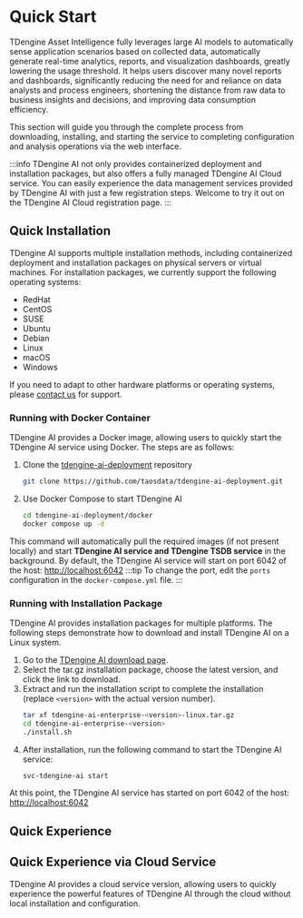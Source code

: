 # Quick Start

TDengine Asset Intelligence fully leverages large AI models to automatically sense application scenarios based on collected data, automatically generate real-time analytics, reports, and visualization dashboards, greatly lowering the usage threshold. It helps users discover many novel reports and dashboards, significantly reducing the need for and reliance on data analysts and process engineers, shortening the distance from raw data to business insights and decisions, and improving data consumption efficiency.

This section will guide you through the complete process from downloading, installing, and starting the service to completing configuration and analysis operations via the web interface.

:::info
TDengine AI not only provides containerized deployment and installation packages, but also offers a fully managed TDengine AI Cloud service. You can easily experience the data management services provided by TDengine AI with just a few registration steps. Welcome to try it out on the TDengine AI Cloud registration page.
:::

## Quick Installation

TDengine AI supports multiple installation methods, including containerized deployment and installation packages on physical servers or virtual machines. For installation packages, we currently support the following operating systems:

- RedHat
- CentOS
- SUSE
- Ubuntu
- Debian
- Linux
- macOS
- Windows

If you need to adapt to other hardware platforms or operating systems, please [contact us](https://www.taosdata.com/contactus) for support.

### Running with Docker Container

TDengine AI provides a Docker image, allowing users to quickly start the TDengine AI service using Docker. The steps are as follows:

1. Clone the [tdengine-ai-deployment](https://github.com/taosdata/tdengine-ai-deployment) repository
   ```bash
   git clone https://github.com/taosdata/tdengine-ai-deployment.git
   ```
2. Use Docker Compose to start TDengine AI
   ```bash
   cd tdengine-ai-deployment/docker
   docker compose up -d
   ```

This command will automatically pull the required images (if not present locally) and start **TDengine AI service and TDengine TSDB service** in the background. By default, the TDengine AI service will start on port 6042 of the host: [http://localhost:6042](http://localhost:6042)
:::tip
To change the port, edit the `ports` configuration in the `docker-compose.yml` file.
:::

### Running with Installation Package

TDengine AI provides installation packages for multiple platforms. The following steps demonstrate how to download and install TDengine AI on a Linux system.
1. Go to the [TDengine AI download page](./release-history/version).
2. Select the tar.gz installation package, choose the latest version, and click the link to download.
3. Extract and run the installation script to complete the installation (replace `<version>` with the actual version number).
   ```bash
   tar xf tdengine-ai-enterprise-<version>-linux.tar.gz 
   cd tdengine-ai-enterprise-<version>
   ./install.sh
   ```
4. After installation, run the following command to start the TDengine AI service:
   ```bash
   svc-tdengine-ai start
   ```
At this point, the TDengine AI service has started on port 6042 of the host: [http://localhost:6042](http://localhost:6042)

## Quick Experience

## Quick Experience via Cloud Service

TDengine AI provides a cloud service version, allowing users to quickly experience the powerful features of TDengine AI through the cloud without local installation and configuration.
